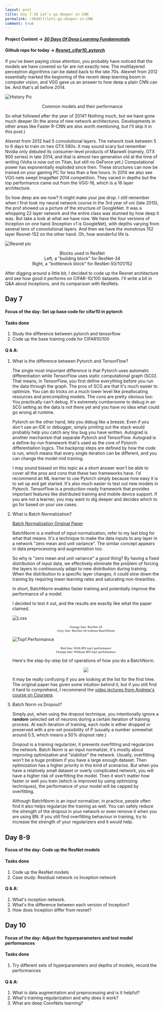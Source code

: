 ```yaml
---
layout: post
title: Day 7-10 Let's go deeper in CNN
permalink: /30ddlf/lets-go-deeper-in-CNN
comment: true
---
```

#### Project Content &rarr;  *[30 Days Of Deep Learning Fundamentals](/blog/30-days-of-deep-learning-fundamentals/)*
#### Github repo for today &rarr; *[Resnet_cifar10_pytorch](https://github.com/6ixNugget/Resnet_cifar10_pytorch)*

If you've been paying close attention, you probably have noticed that the models we have covered so far are not exactly new. The multilayered perceptron algorithms can be dated back to the late 70s. Alexnet from 2012 essentially marked the beginning of the recent deep learning boom in computer vision, and VGG gave us an answer to how deep a plain CNN can be. And that's all before 2014.

![History Pic](https://s3.us-east-2.amazonaws.com/hosted-downloadable-files/pic.png)
<center>Common models and their performance</center>

So what followed after the year of 2014? Nothing much, but we have gone much deeper (In the arena of new network architectures. Developments in other areas like Faster R-CNN are also worth mentioning, but I'll skip it in this post.)

Alexnet from 2012 had 5 convolutional layers. The network took between 5 to 6 days to train on two GTX 580s. It may sound scary but remember Nvidia only debuted its consumer-level products of Maxwell (namely, GTX 900 series) in late 2014, and that is almost two generation old at the time of writing (Volta is now out on Titan, but still no GeForce yet.) Computational power has exponentially exploded since then. These structures can now be trained on your gaming PC for less than a few hours. In 2014 we also see VGG nets swept ImageNet 2014 competition. They varied in depths but the top performance came out from the VGG-16, which is a 16 layer architecture. 

So how deep are we now? It might make your jaw drop. I still remember when I first took my neural network course in the 3rd year of uni (late 2015), the prof showed us a picture of the structure of GoogleNet. It was a whopping 22 layer network and the entire class was stunned by how deep it was. But take a look at what we have now. We have the four versions of Inception on one hand (Inception v1 is GoogleNet), with depths varying from several tens of convolutional layers. And then we have the monstrous 152 layer Resnet-152 on the other hand. Oh, how wonderful life is.

![Resnet pic](https://s3.us-east-2.amazonaws.com/hosted-downloadable-files/Screen+Shot+2018-01-17+at+3.37.14+PM.png)
<center>Blocks used in ResNet</center>
<center>Left, a "building block" for ResNet-34 </center>
<center>Right, a "bottleneck block" for ResNet-50/101/152 </center>

After digging around a little bit, I decided to code up the Resnet architecture and see how good it performs on CIFAR-10/100 datasets. I'll write a bit in Q&A about Inceptions, and its comparison with ResNets.

## Day 7

#### Focus of the day: Set up base code for cifar10 in pytorch
#### Tasks done
1. Study the difference between pytorch and tensorflow
2. Code up the base training code for CIFAR10/100

#### Q & A: 
1. What is the difference between Pytorch and TensorFlow?

    The single most important difference is that Pytorch uses automatic differentiation while TensorFlow uses static computational graph (SCG). That means, in TensorFlow, you first define everything before you run the data through the graph. The pros of SCG are that it's much easier to optimize. You can do tricks on a much lower level like preallocating resources and precompiling models. The cons are pretty obvious too: You practically can't debug. It's extremely cumbersome to debug in an SCG setting as the data is not there yet and you have no idea what could go wrong at runtime.

    Pytorch on the other hand, lets you debug like a breeze. Even if you don't use an IDE or debugger, simply printing out the stack would probably help you catch any tiny bug you have written. Autograd is another mechanism that separate Pytorch and TensorFlow. Autograd is a define-by-run framework that's used as the core of Pytorch differentiation logics. The backprop steps are defined by how the code is run, which means that every single iteration can be different, and you can change the model mid training. 

    I may sound biased on this topic as a short answer won't be able to cover all the pros and cons that these two frameworks have. I'd recommend an ML learner to use Pytorch simply because how easy it is to set up and get started. It's also much easier to test out new models in Pytorch. TensorFlow is a production-ready framework that provides important features like distributed training and mobile device support. If you are not a learner, you may want to dig deeper and decides which to go for based on your use cases.

2. What is Batch Normalization?

    [Batch Normalization Original Paper](https://arxiv.org/abs/1502.03167)

    BatchNorm is a method of input normalization, refer to my last blog for what that means. It's a technique to make the data inputs to any layer in a network "zero mean and unit variance". The similar concept appears in data preprocessing and augmentation too.

    So why is "zero mean and unit variance" a good thing? By having a fixed distribution of input data, we effectively eliminate the problem of forcing the layers to continuously adapt to new distribution during training. When the distribution to a specific layer changes, it could slow down the training by requiring lower learning rates and saturating non-linearities.

    In short, BatchNorm enables faster training and potentially improve the performance of a model.

    I decided to test it out, and the results are exactly like what the paper claimed. 

    ![Loss](https://s3.us-east-2.amazonaws.com/hosted-downloadable-files/Screen+Shot+2018-01-13+at+5.54.50+PM.png)
    <center><span style="font-family: 'Bebas Neue'; font-size: 0.8em;">Orange line: ResNet-18</span></center>
    <center><span style="font-family: 'Bebas Neue'; font-size: 0.8em;">Grey line: ResNet-18 without BatchNorm</span></center>

    ![Top1 Performance](https://s3.us-east-2.amazonaws.com/hosted-downloadable-files/Screen+Shot+2018-01-17+at+3.56.41+PM.png)
    <center><span style="font-family: 'Bebas Neue'; font-size: 0.8em;">Red line: With BN top1 performance</span></center>
    <center><span style="font-family: 'Bebas Neue'; font-size: 0.8em;">Orange line: Without BN top1 performance</span></center>

    Here's the step-by-step list of operations of how you do a BatchNorm. 
    <div style="text-align:center"><img src="https://cdn-images-1.medium.com/max/1600/1*Uxf8JXeE9u0mrl4f5QAr5Q.png"/></div>

    It may be really confusing if you are looking at the list for the first time. The original paper has given some intuition behind it, but if you still find it hard to comprehend, I recommend the [video lectures from Andrew's course on Coursera](https://www.coursera.org/learn/deep-neural-network/lecture/4ptp2/normalizing-activations-in-a-network).

3. Batch Norm vs Dropout?

    Simply put, when using the dropout technique, you intentionally ignore a **random** selected set of neurons during a certain iteration of training process. At each iteration of training, each node is either dropped or preserved with a pre-set possibility of P (usually a number somewhat around 0.5, which means a 50% dropout rate.)

    Dropout is a training regularizer, it prevents overfitting and regularizes the network.
    Batch Norm is an input normalizer, it's mostly about improving optimization and "stabilize" the network. 
    Usually, overfitting won't be a *huge* problem if you have a large enough dataset. Then optimization has a higher priority in this kind of scenarios. But when you have a relatively small dataset or overly complicated network, you will have a higher risk of overfitting the model. Then it won't matter how faster or well you train (which is improved by using optimizing techniques), the performance of your model will be capped by overfitting.

    Although BatchNorm is an input normalizer, in practice, people often find it also helps regularize the training as well. You can safely reduce the strength of the dropout in your network or even remove it when you are using BN. If you still find overfitting behaviour in training, try to increase the strength of your regularizers and it would help.

## Day 8-9

#### Focus of the day: Code up the ResNet models
#### Tasks done
1. Code up the ResNet models
2. Case study: Residual network vs Inception network

#### Q & A: 
1. What's inception network.
2. What's the difference between each version of Inception?
3. How does Inception differ from resnet?

## Day 10

#### Focus of the day: Adjust the hyperparameters and test model performances
#### Tasks done
1. Try different sets of hyperparameters and depths of models, record the performances

#### Q & A: 
1. What is data augmentation and preprocessing and is it helpful?
2. What's training regularization and why does it work?
3. What are deep ConvNets learning?